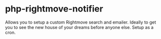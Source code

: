 php-rightmove-notifier
======================

Allows you to setup a custom Rightmove search and emailer. Ideally to get you to see the new house of your dreams before anyone else. Setup as a cron.
